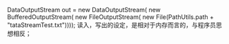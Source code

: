 DataOutputStream out = new DataOutputStream(
					new	BufferedOutputStream(
							new FileOutputStream(
									new File(PathUtils.path + "tataStreamTest.txt"))));
读入，写出的设定，是相对于内存而言的，与程序员思想相反；
